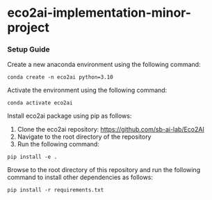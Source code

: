 # eco2ai-implementation-minor-project

### Setup Guide

Create a new anaconda environment using the following command:
```
conda create -n eco2ai python=3.10
```

Activate the environment using the following command:
```
conda activate eco2ai
```

Install eco2ai package using pip as follows:
1. Clone the eco2ai repository: https://github.com/sb-ai-lab/Eco2AI
2. Navigate to the root directory of the repository
3. Run the following command:
```
pip install -e .
```

Browse to the root directory of this repository and run the following command to install other dependencies as follows:
```
pip install -r requirements.txt
```
